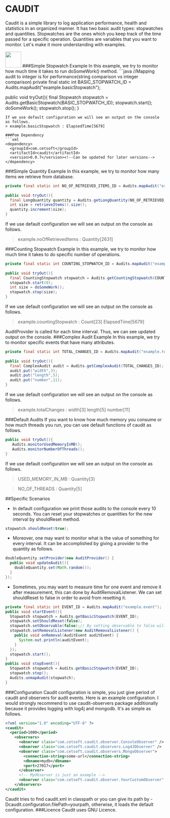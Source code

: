 CAUDIT
======

Caudit is a simple library to log application performance, health and statistics in an 
organized manner. It has two basic audit types: stopwatches and quantities. Stopwatches
are the ones which you keep track of the time passed for a specific operation. Quantities 
are variables that you want to monitor. Let's make it more understanding with examples.

<img src="http://www.cetsoft.com/wp-content/uploads/2016/09/caudit.png" width="50">
###Simple Stopwatch Example
In this example, we try to monitor how much time it takes to run doSomeWork() method. 
```java
//Mapping audit to integer is for performance(string comparison vs integer comparison)
private final static int BASIC_STOPWATCH_ID = Audits.mapAudit("example.basicStopwatch");
  
public void tryOut(){
  final Stopwatch stopwatch = Audits.getBasicStopwatch(BASIC_STOPWATCH_ID);
  stopwatch.start();
  doSomeWork();
  stopwatch.stop();
}
```
If we use default configuration we will see an output on the console as follows.
> example.basicStopwatch : ElapsedTime[5679]

###Pom Dependency
```xml
<dependency>
  <groupId>com.cetsoft</groupId>
  <artifactId>caudit</artifactId>
  <version>0.0.7</version><!--Can be updated for later versions-->
</dependency>
```
###Simple Quantity Example
In this example, we try to monitor how many items we retrieve from database. 
```java
private final static int NO_OF_RETRIEVED_ITEMS_ID = Audits.mapAudit("example.noOfRetrievedItems");
  
public void tryOut(){
  final LongQuantity quantity = Audits.getLongQuantity(NO_OF_RETRIEVED_ITEMS_ID);
  int size = retrieveItems().size();
  quantity.increment(size);
}
```
If we use default configuration we will see an output on the console as follows.
> example.noOfRetrievedItems : Quantity[2631]

###Counting Stopwatch Example
In this example, we try to monitor how much time it takes to do specific number of operations. 
```java
private final static int COUNTING_STOPWATCH_ID = Audits.mapAudit("example.countingStopwatch");
  
public void tryOut(){
  final CountingStopwatch stopwatch = Audits.getCountingStopwatch(COUNTING_STOPWATCH_ID);
  stopwatch.start(0);
  int size = doSomeWork();
  stopwatch.stop(size);
}
```
If we use default configuration we will see an output on the console as follows.
> example.countingStopwatch : Count[23] ElapsedTime[5679]

AuditProvider is called for each time interval. Thus, we can see updated output on the console.
###Complex Audit Example
In this example, we try to monitor specific events that have many attributes.
```java
private final static int TOTAL_CHANGES_ID = Audits.mapAudit("example.totalChanges");
  
public void tryOut(){
  final ComplexAudit audit = Audits.getComplexAudit(TOTAL_CHANGES_ID);
  audit.put("width",3);
  audit.put("length",5);
  audit.put("number",11);
}
```
If we use default configuration we will see an output on the console as follows.
> example.totalChanges : width[3] length[5] number[11]

###Default Audits
If you want to know how much memory you consume or how much threads you run, you can use default
functions of caudit as follows.
```java
public void tryOut(){
   Audits.monitorUsedMemoryInMB();
   Audits.monitorNumberOfThreads();
}
```
If we use default configuration we will see an output on the console as follows.
> USED_MEMORY_IN_MB : Quantity[3]

>NO_OF_THREADS : Quantity[5]

##Specific Scenarios
* In default configuration we print those audits to the console every 10 seconds. You can reset
your stopwatches or quantities for the new interval by shouldReset method.

```java
stopwatch.shouldReset(true);
```
* Moreover, one may want to monitor what is the value of something for every interval. It can
be accomplished by giving a provider to the quantity as follows.

```java
doubleQuantity.setProvider(new AuditProvider() {
  public void updateAudit(){
    doubleQuantity.set(Math.random());
  }
});
```
* Sometimes, you may want to measure time for one event and remove it after measurement, this can
done by AuditRemovalListener. We can set shouldReset to false in order to avoid from resetting it.

```java
private final static int EVENT_ID = Audits.mapAudit("example.event");
public void startEvent(){
  Stopwatch stopwatch = Audits.getBasicStopwatch(EVENT_ID);
  stopwatch.setShouldReset(false);
  stopwatch.setObservable(false);// By setting observable to false will prevent it from being observed.
  stopwatch.setRemovalListener(new AuditRemovalListener() {
    public void onRemoval(AuditEvent auditEvent) {
      System.out.println(auditEvent);
    }
  });
  stopwatch.start();
}
public void stopEvent(){
  Stopwatch stopwatch = Audits.getBasicStopwatch(EVENT_ID);
  stopwatch.stop();
  Audits.unmapAudit(stopwatch);
}
```
###Configuration
Caudit configuration is simple, you just give period of caudit and observers for audit events.
Here is an example configuration. I would strongly recommend to use caudit-observers package additionally because it provides logging with log4j and mongodb. It's as simple as follows.
```xml
<?xml version="1.0" encoding="UTF-8" ?>
<caudit>
  <period>1000</period>
    <observers>
      <observer class="com.cetsoft.caudit.observer.ConsoleObserver" />
      <observer class="com.cetsoft.caudit.observers.Log4JObserver" />
      <observer class="com.cetsoft.caudit.observers.MongoObserver">
        <connection-string>some-url</connection-string>
        <dbname>mydb</dbname>
        <port>27017</port>
      </observer>
      <!-- MyObserver is just an example -->
      <observer class="com.cetsoft.caudit.observer.YourCustomObserver" />
    </observers>
</caudit>
```
Caudit tries to find caudit.xml in classpath or you can give
its path by -Dcaudit.configuration.filePath=yourpath, otherwise, it loads the default configuration.
###Licence
Caudit uses GNU Licence.
